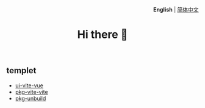 <p align='right'>
  <b>English</b> | <a href="./README.zh-CN.md">简体中文</a>
</p>

<h1 align='center'>Hi there 👋</h1>

<br>

## templet
- [ui-vite-vue](https://github.com/templetor/ui-vite-vue)
- [pkg-vite-vite](https://github.com/templetor/pkg-vite)
- [pkg-unbuild](https://github.com/templetor/pkg-vite-unbuild)
